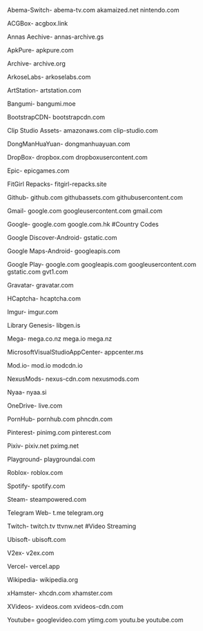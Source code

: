 Abema-Switch-
abema-tv.com
akamaized.net
nintendo.com

ACGBox-
acgbox.link

Annas Aechive-
annas-archive.gs

ApkPure-
apkpure.com

Archive-
archive.org

ArkoseLabs-
arkoselabs.com

ArtStation-
artstation.com

Bangumi-
bangumi.moe

BootstrapCDN-
bootstrapcdn.com

Clip Studio Assets-
amazonaws.com
clip-studio.com

DongManHuaYuan-
dongmanhuayuan.com

DropBox-
dropbox.com
dropboxusercontent.com

Epic-
epicgames.com

FitGirl Repacks-
fitgirl-repacks.site

Github-
github.com
githubassets.com
githubusercontent.com

Gmail-
google.com
googleusercontent.com
gmail.com

Google-
google.com
google.com.hk #Country Codes

Google Discover-Android-
gstatic.com

Google Maps-Android-
googleapis.com

Google Play-
google.com
googleapis.com
googleusercontent.com
gstatic.com
gvt1.com

Gravatar-
gravatar.com

HCaptcha-
hcaptcha.com

Imgur-
imgur.com

Library Genesis-
libgen.is

Mega-
mega.co.nz
mega.io
mega.nz

MicrosoftVisualStudioAppCenter-
appcenter.ms

Mod.io-
mod.io
modcdn.io

NexusMods-
nexus-cdn.com
nexusmods.com

Nyaa-
nyaa.si

OneDrive-
live.com

PornHub-
pornhub.com
phncdn.com

Pinterest-
pinimg.com
pinterest.com


Pixiv-
pixiv.net
pximg.net

Playground-
playgroundai.com

Roblox-
roblox.com

Spotify-
spotify.com

Steam-
steampowered.com

Telegram Web-
t.me
telegram.org

Twitch-
twitch.tv
ttvnw.net #Video Streaming

Ubisoft-
ubisoft.com

V2ex-
v2ex.com

Vercel-
vercel.app

Wikipedia-
wikipedia.org

xHamster-
xhcdn.com
xhamster.com

XVideos-
xvideos.com
xvideos-cdn.com

Youtube=
googlevideo.com
ytimg.com
youtu.be
youtube.com
